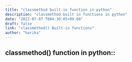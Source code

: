 ```yaml
---
title: "classmethod built-in function in python"
description: "classmethod built in functions in python"
date: "2022-07-07 T004:30:05+09:00"
draft: false
link: "classmethod() Built-in functions"
author: "harika"
---
```



## classmethod() function in python::
